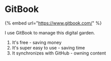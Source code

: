 # GitBook

{% embed url="https://www.gitbook.com/" %}

I use GitBook to manage this digital garden.

1. It's free - saving money
2. It's super easy to use - saving time
3. It synchronizes with GitHub - owning content
